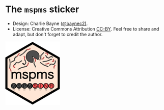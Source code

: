 # The `mspms` sticker

- Design: Charlie Bayne ([@baynec2)](https://github.com/baynec2).
- License: Creative Commons Attribution
  [CC-BY](https://creativecommons.org/licenses/by/4.0/). Feel free to
  share and adapt, but don't forget to credit the author.

<img src="./mspms_logo.png" height="200">
